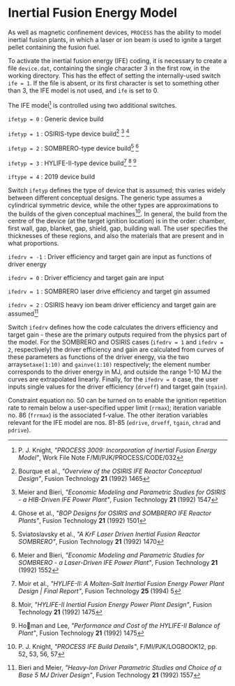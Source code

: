 # Inertial Fusion Energy Model

As well as magnetic confinement devices, `PROCESS` has the ability to model inertial fusion plants, in which a laser or ion beam is used to ignite a target pellet containing the fusion fuel.

To activate the inertial fusion energy (IFE) coding, it is necessary to create a file `device.dat`, containing the single character 3 in the first row, in the working directory. This has the effect of setting the internally-used switch `ife = 1`. If the file is absent, or its first character is set to something other than 3, the IFE model is not used, and `ife` is set to 0.

The IFE model[^1] is controlled using two additional switches.

`ifetyp = 0` : Generic device build

`ifetyp = 1` : OSIRIS-type device build[^2] [^3] [^4]

`ifetyp = 2` : SOMBRERO-type device build[^5] [^6]

`ifetyp = 3` : HYLIFE-II-type device build[^7] [^8] [^9]

`iftype = 4` : 2019 device build

Switch `ifetyp` defines the type of device that is assumed; this varies widely between different conceptual designs. The generic type assumes a cylindrical symmetric device, while the other types are approximations to the builds of the given conceptual machines[^10]. In general, the build from the centre of the device (at the target ignition location) is in the order: chamber, first wall, gap, blanket, gap, shield, gap, building wall. The user specifies the thicknesses of these regions, and also the materials that are present and in what proportions.

`ifedrv = -1` : Driver efficiency and target gain are input as functions of driver energy

`ifedrv = 0` : Driver efficiency and target gain are input

`ifedrv = 1` : SOMBRERO laser drive efficiency and target gin assumed

`ifedrv = 2` : OSIRIS heavy ion beam driver efficiency and target gain are assumed[^11]

Switch `ifedrv` defines how the code calculates the drivers efficiency and target gain - these are the primary outputs required from the physics part of the model. For the SOMBRERO and OSIRIS cases (`ifedrv = 1` and `ifedrv = 2`, respectively) the driver efficiency and gain are calculated from curves of these parameters as functions of the driver energy, via the two arrays`etaxe(1:10)` and `gainve(1:10)` respectively; the element number corresponds to the driver energy in MJ, and outside the range 1-10 MJ the curves are extrapolated linearly. Finally, for the `ifedrv = 0` case, the user inputs single values for the driver efficiency (`drveff`) and target gain (`tgain`).

Constraint equation no. 50 can be turned on to enable the ignition repetition rate to remain below a user-specified upper limit (`rrmax`); iteration variable no. 86 (`frrmax`) is the associated f-value. The other iteration variables relevant for the IFE model are nos. 81-85 (`edrive`, `drveff`, `tgain`, `chrad` and `pdrive`).

[^1]: P. J. Knight, *"PROCESS 3009: Incorporation of Inertial Fusion Energy Model"*, Work File Note F/MI/PJK/PROCESS/CODE/032
[^2]: Bourque et al., *"Overview of the OSIRIS IFE Reactor Conceptual Design"*, Fusion Technology **21** (1992) 1465
[^3]: Meier and Bieri, *"Economic Modeling and Parametric Studies for OSIRIS - a HIB-Driven IFE Power Plant"*, Fusion Technology **21** (1992) 1547
[^4]: Ghose et al., *"BOP Designs for OSIRIS and SOMBRERO IFE Reactor Plants"*, Fusion Technology **21** (1992) 1501
[^5]: Sviatoslavsky et al., *"A KrF Laser Driven Inertial Fusion Reactor SOMBRERO"*, Fusion Technology **21** (1992) 1470
[^6]: Meier and Bieri, *"Economic Modeling and Parametric Studies for SOMBRERO - a Laser-Driven IFE Power Plant"*, Fusion Technology **21** (1992) 1552
[^7]: Moir et al., *"HYLIFE-II: A Molten-Salt Inertial Fusion Energy Power Plant Design | Final Report"*, Fusion Technology **25** (1994) 5
[^8]: Moir, *"HYLIFE-II Inertial Fusion Energy Power Plant Design"*, Fusion Technology **21** (1992) 1475
[^9]: Homan and Lee, *"Performance and Cost of the HYLIFE-II Balance of Plant"*, Fusion Technology **21** (1992) 1475
[^10]: P. J. Knight, *"PROCESS IFE Build Details"*, F/MI/PJK/LOGBOOK12, pp. 52, 53, 56, 57
[^11]: Bieri and Meier, *"Heavy-Ion Driver Parametric Studies and Choice of a Base 5 MJ Driver Design"*, Fusion Technology **21** (1992) 1557